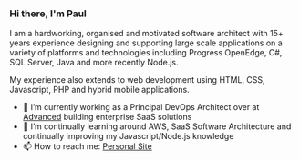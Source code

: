 ### Hi there, I'm Paul

I am a hardworking, organised and motivated software architect with 15+ years experience designing and supporting large scale applications on a variety of platforms and technologies including Progress OpenEdge, C#, SQL Server, Java and more recently Node.js.

My experience also extends to web development using HTML, CSS, Javascript, PHP and hybrid mobile applications.

- 🔭 I’m currently working as a Principal DevOps Architect over at [Advanced](https://www.oneadvanced.com/) building enterprise SaaS solutions
- 🌱 I’m continually learning around AWS, SaaS Software Architecture and continually improving my Javascript/Node.js knowledge
- 📫 How to reach me: [Personal Site](https://www.paulmowat.co.uk)

